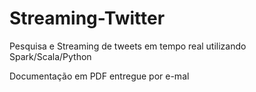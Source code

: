 # Streaming-Twitter
Pesquisa e Streaming de tweets em tempo real utilizando Spark/Scala/Python

Documentação em PDF entregue por e-mal
